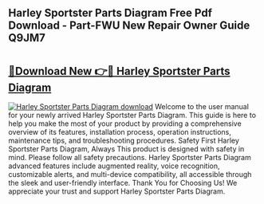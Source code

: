 ## Harley Sportster Parts Diagram Free Pdf Download - Part-FWU New Repair Owner Guide Q9JM7

# <h2><a href="http://dfmmffx.blite.top/?on=Harley+Sportster+Parts+Diagram">🔗Download New 👉🔴 Harley Sportster Parts Diagram</a></h2>

[![Harley Sportster Parts Diagram download](https://i.imgur.com/lujVjoI.png)](http://dfmmffx.blite.top/?on=Harley+Sportster+Parts+Diagram)
Welcome to the user manual for your newly arrived Harley Sportster Parts Diagram. This guide is here to help you make the most of your product by providing a comprehensive overview of its features, installation process, operation instructions, maintenance tips, and troubleshooting procedures. Safety First Harley Sportster Parts Diagram, Always This product is designed with safety in mind. Please follow all safety precautions. Harley Sportster Parts Diagram advanced features include augmented reality, voice recognition, customizable alerts, and multi-device compatibility, all accessible through the sleek and user-friendly interface. Thank You for Choosing Us! We appreciate your trust and support Harley Sportster Parts Diagram.
